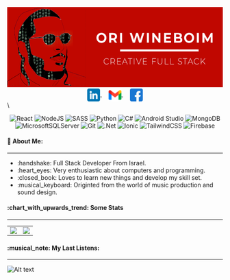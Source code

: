 <div align="center">
<img src="https://github.com/erpland/erpland/blob/main/assets/banner.gif" />
</div>

<div align="center">
<a href="https://www.linkedin.com/in/ori-wineboim/">
  <img align="center" width="30" alt="Linkedin" src="https://github.com/erpland/erpland/blob/main/assets/linkedin.png" />
</a>
  &nbsp;
  &nbsp;
<a href="mailto:yanuka7@gmail.com.com">
  <img align="center" width="30" alt="Gmail" src="https://github.com/erpland/erpland/blob/main/assets/gmail.png" />
</a>
  &nbsp;
  &nbsp;
<a href="https://www.facebook.com/ORi.Win">
  <img align="center" width="30" alt="Facebook" src="https://github.com/erpland/erpland/blob/main/assets/facebook.png" />
</a>
</div>
\
<br/>

<div align="center">
  
  ![React](https://img.shields.io/badge/react-%2320232a.svg?style=for-the-badge&logo=react&logoColor=%2361DAFB)
  ![NodeJS](https://img.shields.io/badge/node.js-6DA55F?style=for-the-badge&logo=node.js&logoColor=white)
  ![SASS](https://img.shields.io/badge/SASS-hotpink.svg?style=for-the-badge&logo=SASS&logoColor=white)
  ![Python](https://img.shields.io/badge/python-3670A0?style=for-the-badge&logo=python&logoColor=ffdd54)
  ![C#](https://img.shields.io/badge/c%23-%23239120.svg?style=for-the-badge&logo=c-sharp&logoColor=white)
  ![Android Studio](https://img.shields.io/badge/Android%20Studio-3DDC84.svg?style=for-the-badge&logo=android-studio&logoColor=white)
    ![MongoDB](https://img.shields.io/badge/MongoDB-%234ea94b.svg?style=for-the-badge&logo=mongodb&logoColor=white)
    ![MicrosoftSQLServer](https://img.shields.io/badge/Microsoft%20SQL%20Sever-CC2927?style=for-the-badge&logo=microsoft%20sql%20server&logoColor=white)
  ![Git](https://img.shields.io/badge/git-%23F05033.svg?style=for-the-badge&logo=git&logoColor=white)
  ![.Net](https://img.shields.io/badge/.NET-5C2D91?style=for-the-badge&logo=.net&logoColor=white)
  ![Ionic](https://img.shields.io/badge/Ionic-%233880FF.svg?style=for-the-badge&logo=Ionic&logoColor=white)
  ![TailwindCSS](https://img.shields.io/badge/tailwindcss-%2338B2AC.svg?style=for-the-badge&logo=tailwind-css&logoColor=white)
  ![Firebase](https://img.shields.io/badge/firebase-%23039BE5.svg?style=for-the-badge&logo=firebase)

</div>

<div align="left">
<h4>💬 About Me:</h4>
<hr/>
<ul>
  <li>:handshake: Full Stack Developer From Israel.</li>
  <li>:heart_eyes: Very enthusiastic about computers and programming.</li>
  <li>:closed_book: Loves to learn new things and develop my skill set.</li>
  <li>:musical_keyboard: Originted from the world of music production and sound design.</li>
</ul>
</div>

<div>
<h4>:chart_with_upwards_trend: Some Stats</h4>
<hr/>
  <table>
    <tr>
      <td>
        <img align="left" src="https://github-readme-stats.vercel.app/api?username=erpland&theme=dracula&hide=prs,contribs" />
      </td>
      <td>
         <img align="right" src="https://github-readme-stats-taupe-two.vercel.app/api/wakatime?username=erpland&hide_border=true&langs_count=3&theme=dracula&custom_title=This+Week+I+Have+Used" />
      </td>
    </tr>
  </table>
</div>

<div align="left">
<h4>:musical_note: My Last Listens:</h4>
<hr/>
  
![Alt text](https://spotify-recently-played-readme.vercel.app/api?user=6ibvcrra2ftjiiqyia74b7hhx&width=1000)
</div>







